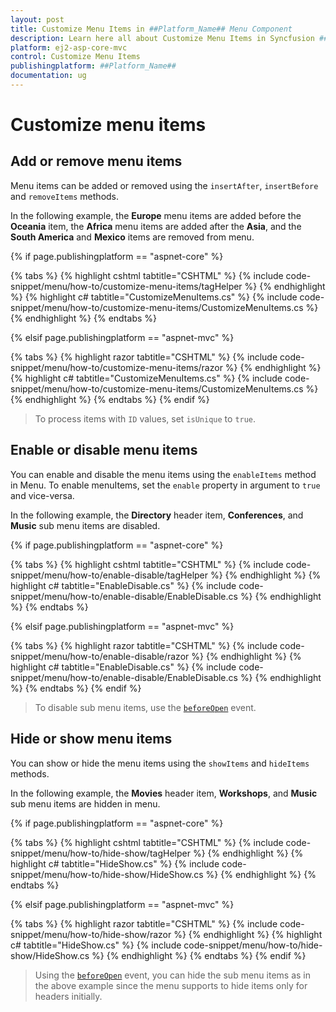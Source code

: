 ```yaml
---
layout: post
title: Customize Menu Items in ##Platform_Name## Menu Component
description: Learn here all about Customize Menu Items in Syncfusion ##Platform_Name## Menu component and more.
platform: ej2-asp-core-mvc
control: Customize Menu Items
publishingplatform: ##Platform_Name##
documentation: ug
---
```


# Customize menu items

## Add or remove menu items

Menu items can be added or removed using the `insertAfter`,
`insertBefore` and `removeItems` methods.

In the following example, the **Europe** menu items are added before the **Oceania** item,
the **Africa** menu items are added after the **Asia**, and the **South America**
and **Mexico** items are removed from menu.

{% if page.publishingplatform == "aspnet-core" %}

{% tabs %}
{% highlight cshtml tabtitle="CSHTML" %}
{% include code-snippet/menu/how-to/customize-menu-items/tagHelper %}
{% endhighlight %}
{% highlight c# tabtitle="CustomizeMenuItems.cs" %}
{% include code-snippet/menu/how-to/customize-menu-items/CustomizeMenuItems.cs %}
{% endhighlight %}
{% endtabs %}

{% elsif page.publishingplatform == "aspnet-mvc" %}

{% tabs %}
{% highlight razor tabtitle="CSHTML" %}
{% include code-snippet/menu/how-to/customize-menu-items/razor %}
{% endhighlight %}
{% highlight c# tabtitle="CustomizeMenuItems.cs" %}
{% include code-snippet/menu/how-to/customize-menu-items/CustomizeMenuItems.cs %}
{% endhighlight %}
{% endtabs %}
{% endif %}



> To process items with `ID` values, set `isUnique` to `true`.

## Enable or disable menu items

You can enable and disable the menu items using the `enableItems`
method in Menu. To enable menuItems, set the `enable` property in argument to `true` and vice-versa.

In the following example, the **Directory** header item, **Conferences**, and **Music** sub menu items are disabled.

{% if page.publishingplatform == "aspnet-core" %}

{% tabs %}
{% highlight cshtml tabtitle="CSHTML" %}
{% include code-snippet/menu/how-to/enable-disable/tagHelper %}
{% endhighlight %}
{% highlight c# tabtitle="EnableDisable.cs" %}
{% include code-snippet/menu/how-to/enable-disable/EnableDisable.cs %}
{% endhighlight %}
{% endtabs %}

{% elsif page.publishingplatform == "aspnet-mvc" %}

{% tabs %}
{% highlight razor tabtitle="CSHTML" %}
{% include code-snippet/menu/how-to/enable-disable/razor %}
{% endhighlight %}
{% highlight c# tabtitle="EnableDisable.cs" %}
{% include code-snippet/menu/how-to/enable-disable/EnableDisable.cs %}
{% endhighlight %}
{% endtabs %}
{% endif %}



> To disable sub menu items, use the [`beforeOpen`](https://help.syncfusion.com/cr/cref_files/aspnetcore-js2/Syncfusion.EJ2~Syncfusion.EJ2.Navigations.Menu~BeforeOpen.html) event.

## Hide or show menu items

You can show or hide the menu items using the `showItems`
and `hideItems` methods.

In the following example, the **Movies** header item, **Workshops**, and **Music** sub menu items
are hidden in menu.

{% if page.publishingplatform == "aspnet-core" %}

{% tabs %}
{% highlight cshtml tabtitle="CSHTML" %}
{% include code-snippet/menu/how-to/hide-show/tagHelper %}
{% endhighlight %}
{% highlight c# tabtitle="HideShow.cs" %}
{% include code-snippet/menu/how-to/hide-show/HideShow.cs %}
{% endhighlight %}
{% endtabs %}

{% elsif page.publishingplatform == "aspnet-mvc" %}

{% tabs %}
{% highlight razor tabtitle="CSHTML" %}
{% include code-snippet/menu/how-to/hide-show/razor %}
{% endhighlight %}
{% highlight c# tabtitle="HideShow.cs" %}
{% include code-snippet/menu/how-to/hide-show/HideShow.cs %}
{% endhighlight %}
{% endtabs %}
{% endif %}



> Using the [`beforeOpen`](https://help.syncfusion.com/cr/cref_files/aspnetcore-js2/Syncfusion.EJ2~Syncfusion.EJ2.Navigations.Menu~BeforeOpen.html) event, you can hide the sub menu items as in the above example since the menu supports to hide items only for headers initially.
